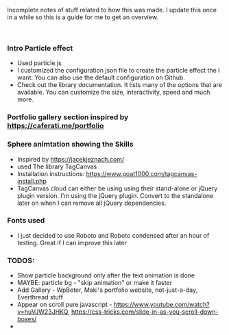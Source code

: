 

Incomplete notes of stuff related to how this was made. I update this once in a while so this is a guide for me to get an overview. 

<br>

### Intro Particle effect 

- Used particle.js
- I customized the configuration json file to create the particle effect the I want. You can also use the default configuration on Github.
- Check out the library documentation. It lists many of the options that are available. You can customize the size, interactivity, speed and much more.



### Portfolio gallery section inspired by https://caferati.me/portfolio



### Sphere animtation showing the Skills

- Inspired by https://jacekjeznach.com/
- used The library TagCanvas
- Installation instructions: https://www.goat1000.com/tagcanvas-install.php
- TagCanvas cloud can either be using using their stand-alone or jQuery plugin version. I'm using the jQuery plugin. Convert to the standalone later on when I can remove all jQuery dependencies.


### Fonts used 
 - I just decided to use Roboto and Roboto condensed after an hour of testing. Great if I can improve this later



 ### TODOS: 
  - Show particle background only after the text animation is done
  - MAYBE: particle bg - "skip animation" or make it faster
  - Add Gallery - WpBeter, Maki's portfolio website, not-just-a-day, Everthread stuff
  - Appear on scroll pure javascript - https://www.youtube.com/watch?v=huVJW23JHKQ, https://css-tricks.com/slide-in-as-you-scroll-down-boxes/
  -
